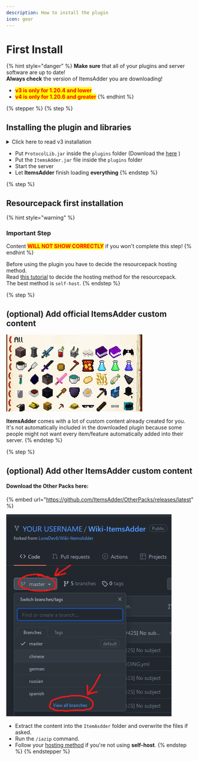 ```yaml
---
description: How to install the plugin
icon: gear
---
```


# First Install

{% hint style="danger" %}
**Make sure** that all of your plugins and server software are up to date!\
**Always check** the version of ItemsAdder you are downloading!

* <mark style="color:red;">**v3 is only for 1.20.4 and lower**</mark>
* <mark style="color:red;">**v4 is only for 1.20.6 and greater**</mark>
{% endhint %}

{% stepper %}
{% step %}
## Installing the plugin and libraries

<details>

<summary>Click here to read v3 installation</summary>

* Stop the server.

- Put **ProtocolLib** JAR inside the `plugins` folder
  * Download 1.21.4 and older versions [here](https://ci.dmulloy2.net/job/ProtocolLib/)

* Put [**LoneLibs**](https://www.spigotmc.org/resources/lonelibs.75974/) JAR inside the `plugins` folder (not required on 4.0.9 and greater)

- Put the **ItemsAdder** JAR file inside your plugins folder

* Start the server

- Let **ItemsAdder** finish loading **everything**

</details>

* Put `ProtocolLib.jar` inside the `plugins` folder (Download the [here](https://ci.dmulloy2.net/job/ProtocolLib/lastBuild/artifact/build/libs/ProtocolLib.jar) )
* Put the `ItemsAdder.jar` file inside the `plugins` folder
* Start the server
* Let **ItemsAdder** finish loading **everything**
{% endstep %}

{% step %}
## Resourcepack first installation

{% hint style="warning" %}
### Important Step

Content <mark style="color:red;">**WILL NOT SHOW CORRECTLY**</mark> if you won't complete this step!
{% endhint %}

Before using the plugin you have to decide the resourcepack hosting method.\
Read [this tutorial](resourcepack-hosting/) to decide the hosting method for the resourcepack.\
The best method is `self-host`.
{% endstep %}

{% step %}
## (optional) Add official ItemsAdder custom content



![](../.gitbook/assets/items_showcase_gif.apng)

**ItemsAdder** comes with a lot of custom content already created for you.\
It's not automatically included in the downloaded plugin because some people might not want every item/feature automatically added into their server.
{% endstep %}

{% step %}
## (optional) Add other ItemsAdder custom content

#### Download the Other Packs here:

{% embed url="https://github.com/ItemsAdder/OtherPacks/releases/latest" %}

<div align="left"><img src="../.gitbook/assets/image (94).png" alt=""></div>

* Extract the content into the `ItemAsdder` folder and overwrite the files if asked.
* Run the `/iazip` command.
* Follow your [hosting method](resourcepack-hosting/) if you're not using **self-host**.
{% endstep %}
{% endstepper %}
